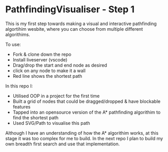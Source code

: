 # PathfindingVisualiser - Step 1

This is my first step towards making a visual and interactive pathfinding algortihim wesbite, where you can choose from multiple different algorithims. 

To use:
- Fork & clone down the repo
- Install liveserver (vscode) 
- Drag/drop the start and end node as desired
- click on any node to make it a wall 
- Red line shows the shortest path

In this repo I:
- Utilised OOP in a project for the first time
- Built a grid of nodes that could be dragged/dropped & have blockable features
- Tapped into an opensource version of the A* pathfinding algorithim to find the shortest path
- Used SVG/Path to visualise this path

Although I have an understanding of how the A* algorithim works, at this stage it was too complex for me to build. In the next repo I plan to build my own breadth first search and use that implementation.
